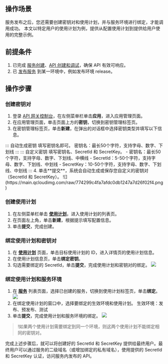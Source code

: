 ## 操作场景
服务发布之后，您还需要创建密钥对和使用计划，并与服务环境进行绑定，才能调用成功。
本文以特定用户的使用计划为例，提供从配置使用计划到提供给用户使用的完整示例。

## 前提条件
1. 已完成 [服务创建](https://intl.cloud.tencent.com/document/product/628/11787)、[API 创建和调试](https://intl.cloud.tencent.com/document/product/628/11795)，确保 API 有效可响应。
2. 已 [发布服务](https://intl.cloud.tencent.com/document/product/628/11809) 到某一环境中，例如发布环境 release。

## 操作步骤
### 创建密钥对
1. 登录 [API 网关控制台](https://console.cloud.tencent.com/apigateway/index)，在左侧菜单栏单击**应用**，进入应用管理页面。
2. 在应用管理页面，单击页面上方的**密钥**，切换到密钥管理标签页。
3. 在密钥管理标签页，单击**新建**，在弹出的对话框中选择密钥类型并填写以下信息。
<dx-tabs>
::: 自动生成密钥
填写密钥名即可。
密钥名：最长50个字符，支持字母、数字、下划线
:::
::: 自定义密钥
填写密钥名、SecretId 和 SecretKey。
- 密钥名：最长50个字符，支持字母、数字、下划线、中横线
- SecretId：5-50个字符，支持字母、数字、下划线、中划线
- SecretKey：10-50个字符，支持字母、数字、下划线、中划线
:::
</dx-tabs>
4. 单击**提交**，系统会自动生成或保存您自定义的密钥对（SecretId 和 SecretKey）。
![](https://main.qcloudimg.com/raw/774299c4fa7afdc0db1247a7d26f02f4.png)

### 创建使用计划
1. 在左侧菜单栏单击 **[使用计划](https://console.cloud.tencent.com/apigateway/plan)**，进入使用计划的列表页。
2. 在页面左上角，单击**新建**，根据提示填写配置信息。
3. 单击**提交**，完成创建。

### 绑定使用计划和密钥对
1. 在 **[使用计划](https://console.cloud.tencent.com/apigateway/plan)** 页面，单击目标使用计划的 ID，进入详情页的使用计划信息。
2. 在使用计划信息页，单击**绑定密钥**。
3. 勾选需要绑定的 SecretId，单击**提交**，完成使用计划和密钥对的绑定。
![](https://main.qcloudimg.com/raw/774299c4fa7afdc0db1247a7d26f02f4.png)

### 绑定使用计划和服务环境
1. 在 **[服务](https://console.cloud.tencent.com/apigateway/service)** 列表页面，选择已创建的服务，切换到使用计划标签页，单击**绑定**。
![](https://main.qcloudimg.com/raw/a2c9314e9fb5fa9d72d8a5a7a8f2bebe.png)
2. 在绑定使用计划的窗口中，选择要绑定的生效环境和使用计划。
生效环境：发布、预发布、测试
3. 单击**提交**，完成使用计划和服务环境的绑定。
![](https://main.qcloudimg.com/raw/b831f08fab2563c4d07d175ffcb093c5.png)
>!如果两个使用计划需要绑定到同一个环境，则这两个使用计划不能绑定相同的密钥对。

完成上述步骤后，就可以将创建好的 SecretId 和 SecretKey 提供给最终用户。最终用户可以通过服务的二级域名（或增加绑定的私有域名），使用提供的 SecretId 和 SecretKey 认证，访问服务内发布的 API。
